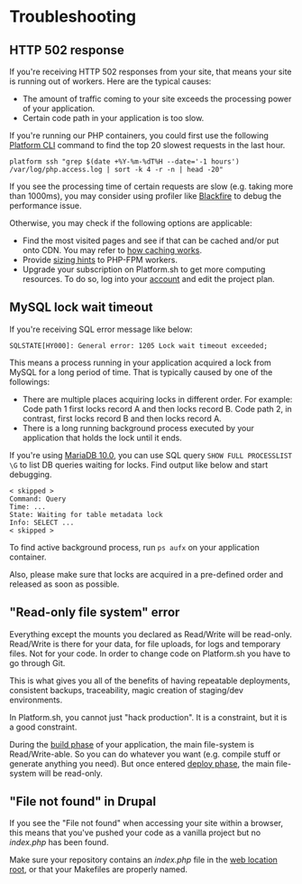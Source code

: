 # Troubleshooting

<!-- toc -->


## HTTP 502 response

If you're receiving HTTP 502 responses from your site, that means your site is running out of workers.
Here are the typical causes:

* The amount of traffic coming to your site exceeds the processing power of your application.
* Certain code path in your application is too slow.

If you're running our PHP containers, you could first use the following [Platform CLI](/overview/cli.md) command to find the top 20 slowest requests in the last hour.

```
platform ssh "grep $(date +%Y-%m-%dT%H --date='-1 hours') /var/log/php.access.log | sort -k 4 -r -n | head -20"
```

If you see the processing time of certain requests are slow (e.g. taking more than 1000ms), you may consider using profiler like [Blackfire](/administration/integrations/blackfire.md) to debug the performance issue.

Otherwise, you may check if the following options are applicable:

* Find the most visited pages and see if that can be cached and/or put onto CDN.
  You may refer to [how caching works](/configuration/routes/cache.md).
* Provide [sizing hints](/languages/php.md#php-worker-sizing-hints) to PHP-FPM workers.
* Upgrade your subscription on Platform.sh to get more computing resources.
  To do so, log into your [account](https://accounts.platform.sh) and edit the project plan.


## MySQL lock wait timeout

If you're receiving SQL error message like below:

```
SQLSTATE[HY000]: General error: 1205 Lock wait timeout exceeded;
```

This means a process running in your application acquired a lock from MySQL for a long period of time.
That is typically caused by one of the followings:

* There are multiple places acquiring locks in different order. For example:
  Code path 1 first locks record A and then locks record B.
  Code path 2, in contrast, first locks record B and then locks record A.
* There is a long running background process executed by your application that holds the lock until it ends.

If you're using [MariaDB 10.0](/configuration/services/mysql.md), you can use SQL query `SHOW FULL PROCESSLIST \G` to list DB queries waiting for locks.
Find output like below and start debugging.

```
< skipped >
Command: Query
Time: ...
State: Waiting for table metadata lock
Info: SELECT ...
< skipped >
```

To find active background process, run `ps aufx` on your application container.

Also, please make sure that locks are acquired in a pre-defined order and released as soon as possible.


## "Read-only file system" error

Everything except the mounts you declared as Read/Write will be read-only.
Read/Write is there for your data, for file uploads, for logs and temporary files. Not for your code.
In order to change code on Platform.sh you have to go through Git.

This is what gives you all of the benefits of having repeatable deployments, consistent backups, traceability, magic creation of staging/dev environments.

In Platform.sh, you cannot just "hack production".
It is a constraint, but it is a good constraint.

During the [build phase](/overview/how-it-works.md#building-the-application) of your application, the main file-system is Read/Write-able.
So you can do whatever you want (e.g. compile stuff or generate anything you need).
But once entered [deploy phase](/overview/how-it-works.md#deploying-the-application), the main file-system will be read-only.


## "File not found" in Drupal

If you see the "File not found" when accessing your site within a browser, this means that you've pushed your code as a vanilla project but no *index.php* has been found.

Make sure your repository contains an *index.php* file in the [web location root](/configuration/app-containers.md#locations), or that your Makefiles are properly named.
